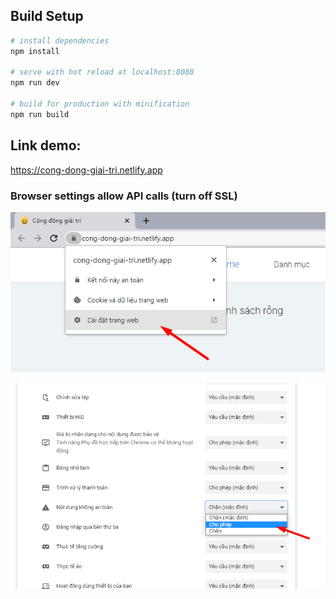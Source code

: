 ## Build Setup

``` bash
# install dependencies
npm install

# serve with hot reload at localhost:8080
npm run dev

# build for production with minification
npm run build
```

## Link demo:
<a href="https://cong-dong-giai-tri.netlify.app" target="_blank">https://cong-dong-giai-tri.netlify.app</a>

### Browser settings allow API calls (turn off SSL)

![alt text](/dist/images/allow1.png)

![alt text](/dist/images/allow2.png)


